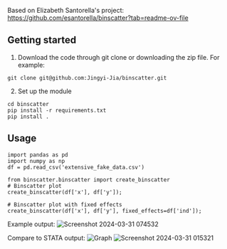 Based on Elizabeth Santorella's project: https://github.com/esantorella/binscatter?tab=readme-ov-file

## Getting started
1. Download the code through git clone or downloading the zip file. For example:
```
git clone git@github.com:Jingyi-Jia/binscatter.git
```
2. Set up the module
```
cd binscatter
pip install -r requirements.txt
pip install .
```
## Usage

```
import pandas as pd
import numpy as np
df = pd.read_csv('extensive_fake_data.csv')

from binscatter.binscatter import create_binscatter
# Binscatter plot
create_binscatter(df['x'], df['y']);

# Binscatter plot with fixed effects
create_binscatter(df['x'], df['y'], fixed_effects=df['ind']);
```
Example output:
![Screenshot 2024-03-31 074532](https://github.com/Jingyi-Jia/binscatter/assets/57499338/64897f49-7baa-4016-8930-71433b242d8c)

Compare to STATA output:
![Graph](https://github.com/Jingyi-Jia/binscatter/assets/57499338/435ebc0a-ee24-4817-89e0-5c69a4f002a5)
![Screenshot 2024-03-31 015321](https://github.com/Jingyi-Jia/binscatter/assets/57499338/6a2ff233-8273-4c61-8f51-84071c100bd6)
